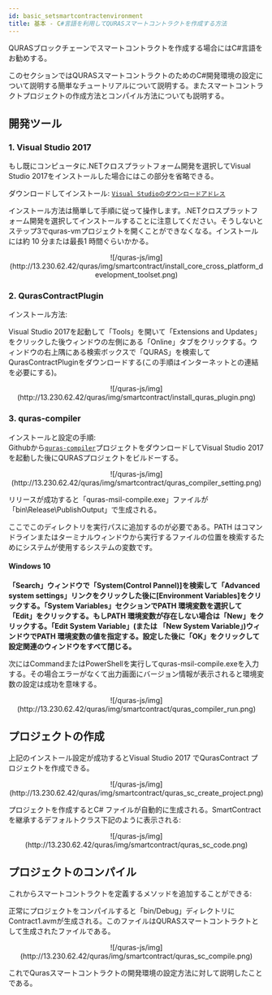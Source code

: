 ```yaml
---
id: basic_setsmartcontractenvironment
title: 基本 - C#言語を利用してQURASスマートコントラクトを作成する方法
---
```


QURASブロックチェーンでスマートコントラクトを作成する場合にはC#言語をお勧めする。

このセクションではQURASスマートコントラクトのためのC#開発環境の設定について説明する簡単なチュートリアルについて説明する。またスマートコントラクトプロジェクトの作成方法とコンパイル方法についても説明する。

## 開発ツール

### 1. Visual Studio 2017

もし既にコンピュータに.NETクロスプラットフォーム開発を選択してVisual Studio 2017をインストールした場合にはこの部分を省略できる。

ダウンロードしてインストール: [`Visual Studioのダウンロードアドレス`](https://visualstudio.microsoft.com/vs/community/) <br/>

インストール方法は簡単して手順に従って操作します。.NETクロスプラットフォーム開発を選択してインストールすることに注意してください。そうしないとステップ3でquras-vmプロジェクトを開くことができなくなる。インストールには約 10 分または最長1 時間ぐらいかかる。

<center>![/quras-js/img](http://13.230.62.42/quras/img/smartcontract/install_core_cross_platform_development_toolset.png)</center>

### 2. QurasContractPlugin

<p>インストール方法:</p>

<p>Visual Studio 2017を起動して「Tools」を開いて「Extensions and Updates」をクリックした後ウィンドウの左側にある「Online」タブをクリックする。ウィンドウの右上隅にある検索ボックスで「QURAS」を検索してQurasContractPluginをダウンロードする(この手順はインターネットとの連結を必要にする)。</p>

<center>![/quras-js/img](http://13.230.62.42/quras/img/smartcontract/install_quras_plugin.png)</center>

### 3. quras-compiler

インストールと設定の手順:<br/>
Githubから[`quras-compiler`](https://bitbucket.org/qurasdev/quras-sc-compiler/src/master/)プロジェクトをダウンロードしてVisual Studio 2017を起動した後にQURASプロジェクトをビルドーする。

<center>![/quras-js/img](http://13.230.62.42/quras/img/smartcontract/quras_compiler_setting.png)</center>

リリースが成功すると「quras-msil-compile.exe」ファイルが「bin\Release\PublishOutput」で生成される。

ここでこのディレクトリを実行パスに追加するのが必要である。PATH はコマンドラインまたはターミナルウィンドウから実行するファイルの位置を検索するためにシステムが使用するシステムの変数です。

#### Windows 10

<b>「Search」ウィンドウで「System(Control Pannel)]を検索して「Advanced system settings」リンクをクリックした後に[Environment Variables]をクリックする。「System Variables」セクションでPATH 環境変数を選択して「Edit」をクリックする。もしPATH 環境変数が存在しない場合は「New」をクリックする。「Edit System Variable」(または 「New System Variable」)ウィンドウでPATH 環境変数の値を指定する。設定した後に「OK」をクリックして設定関連のウィンドウをすべて閉じる。</b>

次にはCommandまたはPowerShellを実行してquras-msil-compile.exeを入力する。その場合エラーがなくて出力画面にバージョン情報が表示されると環境変数の設定は成功を意味する。

<center>![/quras-js/img](http://13.230.62.42/quras/img/smartcontract/quras_compiler_run.png)</center>

## プロジェクトの作成

上記のインストール設定が成功するとVisual Studio 2017 でQurasContract プロジェクトを作成できる。

<center>![/quras-js/img](http://13.230.62.42/quras/img/smartcontract/quras_sc_create_project.png)</center>

プロジェクトを作成するとC# ファイルが自動的に生成される。SmartContractを継承するデフォルトクラス下記のように表示される:

<center>![/quras-js/img](http://13.230.62.42/quras/img/smartcontract/quras_sc_code.png)</center>

## プロジェクトのコンパイル

これからスマートコントラクトを定義するメソッドを追加することができる:

正常にプロジェクトをコンパイルすると「bin/Debug」ディレクトリにContract1.avmが生成される。このファイルはQURASスマートコントラクトとして生成されたファイルである。

<center>![/quras-js/img](http://13.230.62.42/quras/img/smartcontract/quras_sc_compile.png)</center>

これでQurasスマートコントラクトの開発環境の設定方法に対して説明したことである。